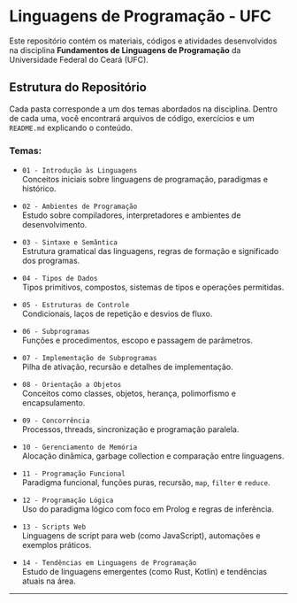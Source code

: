 # Linguagens de Programação - UFC

Este repositório contém os materiais, códigos e atividades desenvolvidos na disciplina **Fundamentos de Linguagens de Programação** da Universidade Federal do Ceará (UFC).

##  Estrutura do Repositório

Cada pasta corresponde a um dos temas abordados na disciplina. Dentro de cada uma, você encontrará arquivos de código, exercícios e um `README.md` explicando o conteúdo.

### Temas:

- `01 - Introdução às Linguagens`  
  Conceitos iniciais sobre linguagens de programação, paradigmas e histórico.

- `02 - Ambientes de Programação`  
  Estudo sobre compiladores, interpretadores e ambientes de desenvolvimento.

- `03 - Sintaxe e Semântica`  
  Estrutura gramatical das linguagens, regras de formação e significado dos programas.

- `04 - Tipos de Dados`  
  Tipos primitivos, compostos, sistemas de tipos e operações permitidas.

- `05 - Estruturas de Controle`  
  Condicionais, laços de repetição e desvios de fluxo.

- `06 - Subprogramas`  
  Funções e procedimentos, escopo e passagem de parâmetros.

- `07 - Implementação de Subprogramas`  
  Pilha de ativação, recursão e detalhes de implementação.

- `08 - Orientação a Objetos`  
  Conceitos como classes, objetos, herança, polimorfismo e encapsulamento.

- `09 - Concorrência`  
  Processos, threads, sincronização e programação paralela.

- `10 - Gerenciamento de Memória`  
  Alocação dinâmica, garbage collection e comparação entre linguagens.

- `11 - Programação Funcional`  
  Paradigma funcional, funções puras, recursão, `map`, `filter` e `reduce`.

- `12 - Programação Lógica`  
  Uso do paradigma lógico com foco em Prolog e regras de inferência.

- `13 - Scripts Web`  
  Linguagens de script para web (como JavaScript), automações e exemplos práticos.

- `14 - Tendências em Linguagens de Programação`  
  Estudo de linguagens emergentes (como Rust, Kotlin) e tendências atuais na área.

---
